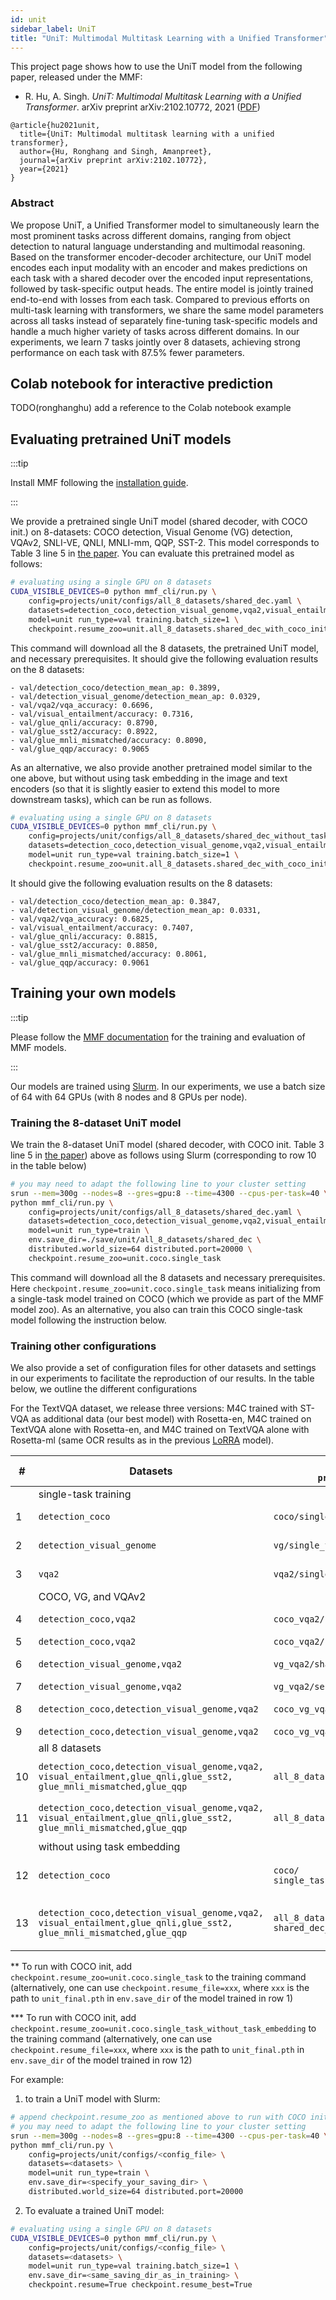 ```yaml
---
id: unit
sidebar_label: UniT
title: "UniT: Multimodal Multitask Learning with a Unified Transformer"
---
```


This project page shows how to use the UniT model from the following paper, released under the MMF:

- R. Hu, A. Singh. _UniT: Multimodal Multitask Learning with a Unified Transformer_. arXiv preprint arXiv:2102.10772, 2021 ([PDF](https://arxiv.org/pdf/2102.10772.pdf))

```
@article{hu2021unit,
  title={UniT: Multimodal multitask learning with a unified transformer},
  author={Hu, Ronghang and Singh, Amanpreet},
  journal={arXiv preprint arXiv:2102.10772},
  year={2021}
}
```

### Abstract

We propose UniT, a Unified Transformer model to simultaneously learn the most prominent tasks across different domains, ranging from object detection to natural language understanding and multimodal reasoning. Based on the transformer encoder-decoder architecture, our UniT model encodes each input modality with an encoder and makes predictions on each task with a shared decoder over the encoded input representations, followed by task-specific output heads. The entire model is jointly trained end-to-end with losses from each task. Compared to previous efforts on multi-task learning with transformers, we share the same model parameters across all tasks instead of separately fine-tuning task-specific models and handle a much higher variety of tasks across different domains. In our experiments, we learn 7 tasks jointly over 8 datasets, achieving strong performance on each task with 87.5% fewer parameters.

## Colab notebook for interactive prediction

TODO(ronghanghu) add a reference to the Colab notebook example

## Evaluating pretrained UniT models

:::tip

Install MMF following the [installation guide](https://mmf.sh/docs/getting_started/installation/).

:::

We provide a pretrained single UniT model (shared decoder, with COCO init.) on 8-datasets: COCO detection, Visual Genome (VG) detection, VQAv2, SNLI-VE, QNLI, MNLI-mm, QQP, SST-2. This model corresponds to Table 3 line 5 in [the paper](https://arxiv.org/pdf/2102.10772.pdf). You can evaluate this pretrained model as follows:

```bash
# evaluating using a single GPU on 8 datasets
CUDA_VISIBLE_DEVICES=0 python mmf_cli/run.py \
    config=projects/unit/configs/all_8_datasets/shared_dec.yaml \
    datasets=detection_coco,detection_visual_genome,vqa2,visual_entailment,glue_qnli,glue_sst2,glue_mnli_mismatched,glue_qqp \
    model=unit run_type=val training.batch_size=1 \
    checkpoint.resume_zoo=unit.all_8_datasets.shared_dec_with_coco_init
```
This command will download all the 8 datasets, the pretrained UniT model, and necessary prerequisites. It should give the following evaluation results on the 8 datasets:
```
- val/detection_coco/detection_mean_ap: 0.3899,
- val/detection_visual_genome/detection_mean_ap: 0.0329,
- val/vqa2/vqa_accuracy: 0.6696,
- val/visual_entailment/accuracy: 0.7316,
- val/glue_qnli/accuracy: 0.8790,
- val/glue_sst2/accuracy: 0.8922,
- val/glue_mnli_mismatched/accuracy: 0.8090,
- val/glue_qqp/accuracy: 0.9065
```

As an alternative, we also provide another pretrained model similar to the one above, but without using task embedding in the image and text encoders (so that it is slightly easier to extend this model to more downstream tasks), which can be run as follows.

```bash
# evaluating using a single GPU on 8 datasets
CUDA_VISIBLE_DEVICES=0 python mmf_cli/run.py \
    config=projects/unit/configs/all_8_datasets/shared_dec_without_task_embedding.yaml \
    datasets=detection_coco,detection_visual_genome,vqa2,visual_entailment,glue_qnli,glue_sst2,glue_mnli_mismatched,glue_qqp \
    model=unit run_type=val training.batch_size=1 \
    checkpoint.resume_zoo=unit.all_8_datasets.shared_dec_with_coco_init_without_task_embedding \
```
It should give the following evaluation results on the 8 datasets:
```
- val/detection_coco/detection_mean_ap: 0.3847,
- val/detection_visual_genome/detection_mean_ap: 0.0331,
- val/vqa2/vqa_accuracy: 0.6825,
- val/visual_entailment/accuracy: 0.7407,
- val/glue_qnli/accuracy: 0.8815,
- val/glue_sst2/accuracy: 0.8850,
- val/glue_mnli_mismatched/accuracy: 0.8061,
- val/glue_qqp/accuracy: 0.9061
```

## Training your own models

:::tip

Please follow the [MMF documentation](https://mmf.sh/docs/getting_started/quickstart#training) for the training and evaluation of MMF models.

:::

Our models are trained using [Slurm](https://slurm.schedmd.com/quickstart.html). In our experiments, we use a batch size of 64 with 64 GPUs (with 8 nodes and 8 GPUs per node).

### Training the 8-dataset UniT model

We train the 8-dataset UniT model (shared decoder, with COCO init. Table 3 line 5 in [the paper](https://arxiv.org/pdf/2102.10772.pdf)) above as follows using Slurm (corresponding to row 10 in the table below)
```bash
# you may need to adapt the following line to your cluster setting
srun --mem=300g --nodes=8 --gres=gpu:8 --time=4300 --cpus-per-task=40 \
python mmf_cli/run.py \
    config=projects/unit/configs/all_8_datasets/shared_dec.yaml \
    datasets=detection_coco,detection_visual_genome,vqa2,visual_entailment,glue_qnli,glue_sst2,glue_mnli_mismatched,glue_qqp \
    model=unit run_type=train \
    env.save_dir=./save/unit/all_8_datasets/shared_dec \
    distributed.world_size=64 distributed.port=20000 \
    checkpoint.resume_zoo=unit.coco.single_task
```
This command will download all the 8 datasets and necessary prerequisites. Here `checkpoint.resume_zoo=unit.coco.single_task` means initializing from a single-task model trained on COCO (which we provide as part of the MMF model zoo). As an alternative, you also can train this COCO single-task model following the instruction below.

### Training other configurations

We also provide a set of configuration files for other datasets and settings in our experiments to facilitate the reproduction of our results. In the table below, we outline the different configurations

For the TextVQA dataset, we release three versions: M4C trained with ST-VQA as additional data (our best model) with Rosetta-en, M4C trained on TextVQA alone with Rosetta-en, and M4C trained on TextVQA alone with Rosetta-ml (same OCR results as in the previous [LoRRA](http://openaccess.thecvf.com/content_CVPR_2019/papers/Singh_Towards_VQA_Models_That_Can_Read_CVPR_2019_paper.pdf) model).

| # | Datasets | Config Files (under `projects/unit/configs`) | Notes |
| --- | --- | --- | --- |
|  | single-task training |  |  |
| 1 | `detection_coco` | `coco/single_task.yaml` | paper Table 1 line 1 |
| 2 | `detection_visual_genome` | `vg/single_task.yaml` | paper Table 1 line 1 |
| 3 | `vqa2` | `vqa2/single_task.yaml` | paper Table 1 line 1 |
|  | COCO, VG, and VQAv2 |  |  |
| 4 | `detection_coco,vqa2` | `coco_vqa2/shared_dec.yaml` | paper Table 2 line 2** |
| 5 | `detection_coco,vqa2` | `coco_vqa2/separate_dec.yaml` | ** |
| 6 | `detection_visual_genome,vqa2` | `vg_vqa2/shared_dec.yaml` | paper Table 2 line 3** |
| 7 | `detection_visual_genome,vqa2` | `vg_vqa2/separate_dec.yaml` | ** |
| 8 | `detection_coco,detection_visual_genome,vqa2` | `coco_vg_vqa2/shared_dec.yaml` | paper Table 2 line 4** |
| 9 | `detection_coco,detection_visual_genome,vqa2` | `coco_vg_vqa2/separate_dec.yaml` | ** |
|  | all 8 datasets |  |  |
| 10 | `detection_coco,detection_visual_genome,vqa2,` `visual_entailment,glue_qnli,glue_sst2,` `glue_mnli_mismatched,glue_qqp` | `all_8_datasets/shared_dec.yaml` | paper Table 3 line 3 and 5** |
| 11 | `detection_coco,detection_visual_genome,vqa2,` `visual_entailment,glue_qnli,glue_sst2,` `glue_mnli_mismatched,glue_qqp` | `all_8_datasets/separate_dec.yaml` | paper Table 3 line 2 and 4** |
|  | without using task embedding |  |  |
| 12 | `detection_coco` | `coco/` `single_task_without_task_embedding.yaml` | No task embedding in encoders |
| 13 | `detection_coco,detection_visual_genome,vqa2,` `visual_entailment,glue_qnli,glue_sst2,` `glue_mnli_mismatched,glue_qqp` | `all_8_datasets/` `shared_dec_without_task_embedding.yaml` | No task embedding in encoders*** |

** To run with COCO init, add `checkpoint.resume_zoo=unit.coco.single_task` to the training command (alternatively, one can use `checkpoint.resume_file=xxx`, where `xxx` is the path to `unit_final.pth` in `env.save_dir` of the model trained in row 1)

*** To run with COCO init, add `checkpoint.resume_zoo=unit.coco.single_task_without_task_embedding` to the training command (alternatively, one can use `checkpoint.resume_file=xxx`, where `xxx` is the path to `unit_final.pth` in `env.save_dir` of the model trained in row 12)

For example:

1. to train a UniT model with Slurm:

```bash
# append checkpoint.resume_zoo as mentioned above to run with COCO init
# you may need to adapt the following line to your cluster setting
srun --mem=300g --nodes=8 --gres=gpu:8 --time=4300 --cpus-per-task=40 \
python mmf_cli/run.py \
    config=projects/unit/configs/<config_file> \
    datasets=<datasets> \
    model=unit run_type=train \
    env.save_dir=<specify_your_saving_dir> \
    distributed.world_size=64 distributed.port=20000
```

2. To evaluate a trained UniT model:

```bash
# evaluating using a single GPU on 8 datasets
CUDA_VISIBLE_DEVICES=0 python mmf_cli/run.py \
    config=projects/unit/configs/<config_file> \
    datasets=<datasets> \
    model=unit run_type=val training.batch_size=1 \
    env.save_dir=<same_saving_dir_as_in_training> \
    checkpoint.resume=True checkpoint.resume_best=True
```
